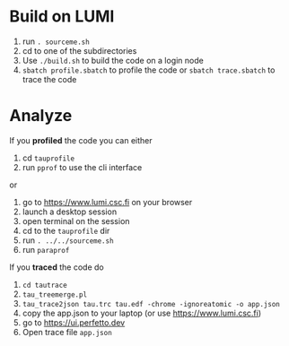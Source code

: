 # Build on LUMI

1. run `. sourceme.sh`
2. cd to one of the subdirectories
3. Use `./build.sh` to build the code on a login node
4. `sbatch profile.sbatch` to profile the code or `sbatch trace.sbatch` to trace the code

# Analyze
If you **profiled** the code you can either
1. cd `tauprofile`
2. run `pprof` to use the cli interface

or
1. go to https://www.lumi.csc.fi on your browser
2. launch a desktop session
3. open terminal on the session
4. cd to the `tauprofile` dir
5. run `. ../../sourceme.sh`
6. run `paraprof`

If you **traced** the code do
1. `cd tautrace`
2. `tau_treemerge.pl`
3. `tau_trace2json tau.trc tau.edf -chrome -ignoreatomic -o app.json`
4. copy the app.json to your laptop (or use https://www.lumi.csc.fi)
5. go to https://ui.perfetto.dev
6. Open trace file `app.json`
